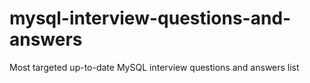 # mysql-interview-questions-and-answers
Most targeted up-to-date MySQL interview questions and answers list
